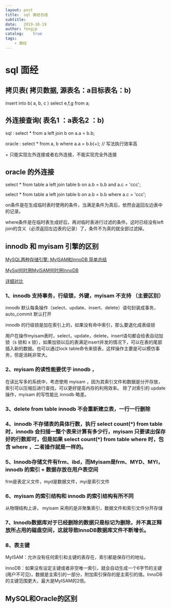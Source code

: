 ```yaml
---
layout: post
title:  sql 面经总结
subtitle:   
date:   2019-10-19
author: fengjp
catalog:    true
tags:
    - 面经
---
```


#  sql 面经

##  拷贝表( 拷贝数据, 源表名：a目标表名：b) 

insert into b( a, b, c ) select e,f,g from a;

##  外连接查询( 表名1 ：a表名2 ：b)

sql : select * from a left join b on a.a = b.b;

oracle : select * from a, b where a.a = b.b(+); // 写法执行效率高

 \+ 只能实现左外连接或者右外连接，不能实现完全外连接

##  oracle 的外连接

select * from table a left join table b on a.b = b.b and a.c = 'ccc';

select * from table a left join table b on a.b = b.b where a.c = 'ccc';

on条件是在生成临时表时使用的条件，当满足条件为真后，依然会返回左边表中的记录。

where条件是在临时表生成好后，再对临时表进行过滤的条件。这时已经没有left join的含义（必须返回左边表的记录）了，条件不为真的就全部过滤掉。

##  innodb 和 myisam 引擎的区别

[MySQL两种存储引擎: MyISAM和InnoDB 简单总结](https://www.cnblogs.com/kevingrace/p/5685355.html)

[MySql何时用MyISAM何时用InnoDB](https://blog.csdn.net/qq_36071795/article/details/83956125)

[详细对比](https://www.cnblogs.com/y-rong/p/8110596.html)

### 1、innodb 支持事务，行级锁，外键，myisam 不支持 （主要区别）

innodb 默认每条操作（select、update、insert、delete）语句封装成事务，auto_commit 默认打开

innodb 的行级锁是加在索引上的，如果没有命中索引，那么要退化成表级锁

用户在操作myisam表时，select，update，delete，insert语句都会给表自动加锁（s 锁和 x 锁），如果加锁以后的表满足insert并发的情况下，可以在表的尾部插入新的数据。也可以通过lock table命令来锁表，这样操作主要是可以模仿事务，但是消耗非常大。

### 2、myisam 的读性能要优于 innodb ，

在读比写多的系统中，考虑使用 myisam ，因为其索引文件和数据是分开存放，索引可以压缩后进行查找，可以更好提高内存的利用效率。 除了对索引的 update 操作，myisam 的写性能比 innodb 略差。

### 3、delete from table innodb 不会重新建立表，一行一行删除

### 4、innodb 不存储表的具体行数，执行 select count(*) from table 时，innodb 会扫描一整个表来计算有多少行，myisam 只要读出保存好的行数即可，但是如果 select count(\*) from table where 时，包含 where ，二者操作就是一样的。

### 5、Innodb存储文件有frm、ibd，而Myisam是frm、MYD、MYI，innodb 的索引 + 数据存放在用户表空间

frm是表定义文件，myd是数据文件，myi是索引文件

### 6、myisam 的索引结构和 innodb 的索引结构有所不同

从物理结构上讲， myisam 采用的是非聚集索引，数据文件和索引文件分开存储

### 7、Innodb数据库对于已经删除的数据只是标记为删除，并不真正释放所占用的磁盘空间，这就导致InnoDB数据库文件不断增长。

### 8、表主键

MyISAM：允许没有任何索引和主键的表存在，索引都是保存行的地址。

InnoDB：如果没有设定主键或者非空唯一索引，就会自动生成一个6字节的主键(用户不可见)，数据是主索引的一部分，附加索引保存的是主索引的值。InnoDB的主键范围更大，最大是MyISAM的2倍。

##  MySQL和Oracle的区别


